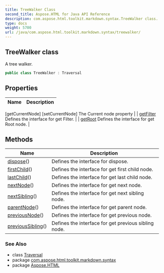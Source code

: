 ```yaml
---
title: TreeWalker Class
second_title: Aspose.HTML for Java API Reference
description: com.aspose.html.toolkit.markdown.syntax.TreeWalker class. A tree walker
type: docs
weight: 5700
url: /java/com.aspose.html.toolkit.markdown.syntax/treewalker/
---
```

## TreeWalker class

A tree walker.

```java
public class TreeWalker : Traversal
```

## Properties

| Name | Description |
| --- | --- |
[getCurrentNode]
[setCurrentNode] The Current node property |
| [getFilter](../../com.aspose.html.toolkit.markdown.syntax/traversal/filter/) Defines the interface for get Filter. |
| [getRoot](../../com.aspose.html.toolkit.markdown.syntax/traversal/root/) Defines the interface for get Root node. |

## Methods

| Name | Description |
| --- | --- |
| [dispose](../../com.aspose.html.toolkit.markdown.syntax/traversal/dispose/)() | Defines the interface for dispose. |
| [firstChild](../../com.aspose.html.toolkit.markdown.syntax/treewalker/firstchild/)() | Defines the interface for get first child node. |
| [lastChild](../../com.aspose.html.toolkit.markdown.syntax/treewalker/lastchild/)() | Defines the interface for get last child node. |
| [nextNode](../../com.aspose.html.toolkit.markdown.syntax/treewalker/nextnode/)() | Defines the interface for get next node. |
| [nextSibling](../../com.aspose.html.toolkit.markdown.syntax/treewalker/nextsibling/)() | Defines the interface for get next sibling node. |
| [parentNode](../../com.aspose.html.toolkit.markdown.syntax/treewalker/parentnode/)() | Defines the interface for get parent node. |
| [previousNode](../../com.aspose.html.toolkit.markdown.syntax/treewalker/previousnode/)() | Defines the interface for get previous node. |
| [previousSibling](../../com.aspose.html.toolkit.markdown.syntax/treewalker/previoussibling/)() | Defines the interface for get previous sibling node. |

### See Also

* class [Traversal](../traversal/)
* package [com.aspose.html.toolkit.markdown.syntax](../../com.aspose.html.toolkit.markdown.syntax/)
* package [Aspose.HTML](../../)
